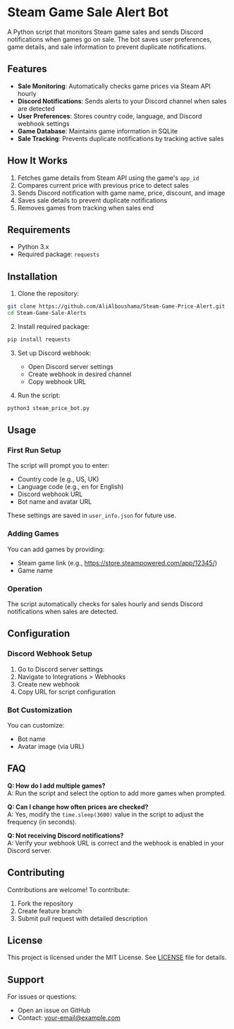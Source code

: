 # Steam Game Sale Alert Bot

A Python script that monitors Steam game sales and sends Discord notifications when games go on sale. The bot saves user preferences, game details, and sale information to prevent duplicate notifications.

## Features

- **Sale Monitoring**: Automatically checks game prices via Steam API hourly
- **Discord Notifications**: Sends alerts to your Discord channel when sales are detected
- **User Preferences**: Stores country code, language, and Discord webhook settings
- **Game Database**: Maintains game information in SQLite
- **Sale Tracking**: Prevents duplicate notifications by tracking active sales

## How It Works

1. Fetches game details from Steam API using the game's `app_id`
2. Compares current price with previous price to detect sales
3. Sends Discord notification with game name, price, discount, and image
4. Saves sale details to prevent duplicate notifications
5. Removes games from tracking when sales end

## Requirements

- Python 3.x
- Required package: `requests`

## Installation

1. Clone the repository:
```bash
git clone https://github.com/AliAlboushama/Steam-Game-Price-Alert.git
cd Steam-Game-Sale-Alerts
```

2. Install required package:
```bash
pip install requests
```

3. Set up Discord webhook:
   - Open Discord server settings
   - Create webhook in desired channel
   - Copy webhook URL

4. Run the script:
```bash
python3 steam_price_bot.py
```

## Usage

### First Run Setup

The script will prompt you to enter:
- Country code (e.g., US, UK)
- Language code (e.g., en for English)
- Discord webhook URL
- Bot name and avatar URL

These settings are saved in `user_info.json` for future use.

### Adding Games

You can add games by providing:
- Steam game link (e.g., https://store.steampowered.com/app/12345/)
- Game name

### Operation

The script automatically checks for sales hourly and sends Discord notifications when sales are detected.

## Configuration

### Discord Webhook Setup

1. Go to Discord server settings
2. Navigate to Integrations > Webhooks
3. Create new webhook
4. Copy URL for script configuration

### Bot Customization

You can customize:
- Bot name
- Avatar image (via URL)

## FAQ

**Q: How do I add multiple games?**  
A: Run the script and select the option to add more games when prompted.

**Q: Can I change how often prices are checked?**  
A: Yes, modify the `time.sleep(3600)` value in the script to adjust the frequency (in seconds).

**Q: Not receiving Discord notifications?**  
A: Verify your webhook URL is correct and the webhook is enabled in your Discord server.

## Contributing

Contributions are welcome! To contribute:

1. Fork the repository
2. Create feature branch
3. Submit pull request with detailed description

## License

This project is licensed under the MIT License. See [LICENSE](LICENSE) file for details.

## Support

For issues or questions:
- Open an issue on GitHub
- Contact: your-email@example.com
